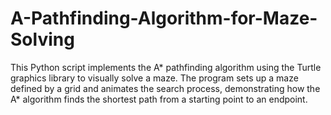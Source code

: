 # A-Pathfinding-Algorithm-for-Maze-Solving
This Python script implements the A* pathfinding algorithm using the Turtle graphics library to visually solve a maze. The program sets up a maze defined by a grid and animates the search process, demonstrating how the A* algorithm finds the shortest path from a starting point to an endpoint.
